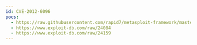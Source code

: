 ```yaml
---
id: CVE-2012-6096
pocs:
  - https://raw.githubusercontent.com/rapid7/metasploit-framework/master/modules/exploits/unix/webapp/nagios3_history_cgi.rb
  - https://www.exploit-db.com/raw/24084
  - https://www.exploit-db.com/raw/24159
---
```

